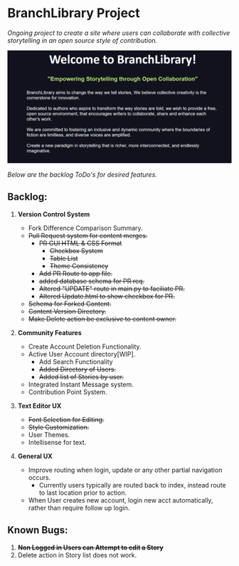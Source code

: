 # BranchLibrary Project

*Ongoing project to create a site where users can collaborate with collective storytelling in an open source style of contribution.*

![Mission Statement](main.png)

*Below are the backlog ToDo's for desired features.*


## Backlog:
1) __Version Control System__
	- Fork Difference Comparison Summary.
	- ~~Pull Request system for content merges.~~
        - ~~PR GUI HTML & CSS Format~~
            - ~~Checkbox System~~
            - ~~Table List~~
            - ~~Theme Consistency~~
        - ~~Add PR Route to app file.~~
        - ~~added database schema for PR req.~~
        - ~~Altered "UPDATE" route in main.py to faciliate PR.~~
        - ~~Altered Update.html to show checkbox for PR.~~
    - ~~Schema for Forked Content.~~
	- ~~Content Version Directory.~~
    - ~~Make Delete action be exclusive to content owner.~~

2) __Community Features__
    - Create Account Deletion Functionality.
    - Active User Account directory[WIP].
        - Add Search Functionality
	    - ~~Added Directory of Users.~~
        - ~~Added list of Stories by user.~~
    - Integrated Instant Message system.
	- Contribution Point System.
    
3) __Text Editor UX__
	- ~~Font Selection for Editing.~~
	- ~~Style Customization.~~
	- User Themes.
	- Intellisense for text.

4) __General UX__
    - Improve routing when login, update or any other partial navigation occurs.
        - Currently users typically are routed back to index, instead route to last location prior to action.
    - When User creates new account, login new acct automatically, rather than require follow up login.

## Known Bugs:
1) ~~__Non Logged in Users can Attempt to edit a Story__~~
2) Delete action in Story list does not work.
